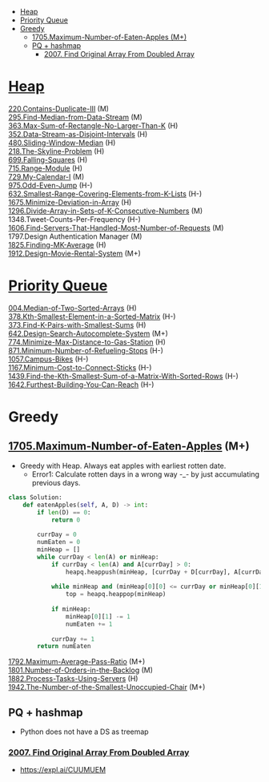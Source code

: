 - [Heap](#heap)
- [Priority Queue](#priority-queue)
- [Greedy](#greedy)
  - [1705.Maximum-Number-of-Eaten-Apples \(M+\)](#1705maximum-number-of-eaten-apples-m)
  - [PQ + hashmap](#pq--hashmap)
    - [2007. Find Original Array From Doubled Array](#2007-find-original-array-from-doubled-array)

# [Heap](https://github.com/wisdompeak/LeetCode/tree/master/Heap)

[220.Contains-Duplicate-III](https://github.com/wisdompeak/LeetCode/tree/master/Heap/220.Contains-Duplicate-III) \(M\)  
[295.Find-Median-from-Data-Stream](https://github.com/wisdompeak/LeetCode/tree/master/Heap/295.Find-Median-from-Data-Stream) \(M\)  
[363.Max-Sum-of-Rectangle-No-Larger-Than-K](https://github.com/wisdompeak/LeetCode/tree/master/Heap/363.Max-Sum-of-Rectangle-No-Larger-Than-K) \(H\)  
[352.Data-Stream-as-Disjoint-Intervals](https://github.com/wisdompeak/LeetCode/tree/master/Heap/352.Data-Stream-as-Disjoint-Intervals) \(H\)  
[480.Sliding-Window-Median](https://github.com/wisdompeak/LeetCode/blob/master/Heap/480.Sliding-Window-Median) \(H\)  
[218.The-Skyline-Problem](https://github.com/wisdompeak/LeetCode/blob/master/Segment_Tree/218.The-Skyline-Problem) \(H\)  
[699.Falling-Squares](https://github.com/wisdompeak/LeetCode/tree/master/Segment_Tree/699.Falling-Squares) \(H\)  
[715.Range-Module](https://github.com/wisdompeak/LeetCode/tree/master/Segment_Tree/715.Range-Module) \(H\)  
[729.My-Calendar-I](https://github.com/wisdompeak/LeetCode/tree/master/Heap/729.My-Calendar-I) \(M\)  
[975.Odd-Even-Jump](https://github.com/wisdompeak/LeetCode/tree/master/Heap/975.Odd-Even-Jump) \(H-\)  
[632.Smallest-Range-Covering-Elements-from-K-Lists](https://github.com/wisdompeak/LeetCode/tree/master/Heap/632.Smallest-Range-Covering-Elements-from-K-Lists) \(H-\)  
[1675.Minimize-Deviation-in-Array](https://github.com/wisdompeak/LeetCode/tree/master/Heap/1675.Minimize-Deviation-in-Array) \(H\)  
[1296.Divide-Array-in-Sets-of-K-Consecutive-Numbers](https://github.com/wisdompeak/LeetCode/tree/master/Heap/1296.Divide-Array-in-Sets-of-K-Consecutive-Numbers) \(M\)  
1348.Tweet-Counts-Per-Frequency \(H-\)  
[1606.Find-Servers-That-Handled-Most-Number-of-Requests](https://github.com/wisdompeak/LeetCode/tree/master/Heap/1606.Find-Servers-That-Handled-Most-Number-of-Requests) \(M\)  
1797.Design Authentication Manager \(M\)  
[1825.Finding-MK-Average](https://github.com/wisdompeak/LeetCode/tree/master/Heap/1825.Finding-MK-Average) \(H\)  
[1912.Design-Movie-Rental-System](https://github.com/wisdompeak/LeetCode/tree/master/Heap/1912.Design-Movie-Rental-System) \(M+\)

# [Priority Queue](https://github.com/wisdompeak/LeetCode/tree/master/Priority_Queue)

[004.Median-of-Two-Sorted-Arrays](https://github.com/wisdompeak/LeetCode/tree/master/Priority_Queue/004.Median-of-Two-Sorted-Arrays) \(H\)  
[378.Kth-Smallest-Element-in-a-Sorted-Matrix](https://github.com/wisdompeak/LeetCode/tree/master/Priority_Queue/378.Kth-Smallest-Element-in-a-Sorted-Matrix) \(H-\)  
[373.Find-K-Pairs-with-Smallest-Sums](https://github.com/wisdompeak/LeetCode/tree/master/Priority_Queue/373.Find-K-Pairs-with-Smallest-Sums) \(H\)  
[642.Design-Search-Autocomplete-System](https://github.com/wisdompeak/LeetCode/tree/master/Design/642.Design-Search-Autocomplete-System) \(M+\)  
[774.Minimize-Max-Distance-to-Gas-Station](https://github.com/wisdompeak/LeetCode/tree/master/Priority_Queue/774.Minimize-Max-Distance-to-Gas-Station) \(H\)  
[871.Minimum-Number-of-Refueling-Stops](https://github.com/wisdompeak/LeetCode/tree/master/Greedy/871.Minimum-Number-of-Refueling-Stops) \(H-\)  
[1057.Campus-Bikes](https://github.com/wisdompeak/LeetCode/tree/master/Priority_Queue/1057.Campus-Bikes) \(H-\)  
[1167.Minimum-Cost-to-Connect-Sticks](https://github.com/wisdompeak/LeetCode/tree/master/Priority_Queue/1167.Minimum-Cost-to-Connect-Sticks) \(H-\)  
[1439.Find-the-Kth-Smallest-Sum-of-a-Matrix-With-Sorted-Rows](https://github.com/wisdompeak/LeetCode/tree/master/Priority_Queue/1439.Find-the-Kth-Smallest-Sum-of-a-Matrix-With-Sorted-Rows) \(H-\)  
[1642.Furthest-Building-You-Can-Reach](https://github.com/wisdompeak/LeetCode/tree/master/Priority_Queue/1642.Furthest-Building-You-Can-Reach) \(H-\)  

# Greedy
## [1705.Maximum-Number-of-Eaten-Apples](https://github.com/wisdompeak/LeetCode/tree/master/Priority_Queue/1705.Maximum-Number-of-Eaten-Apples) \(M+\)  
* Greedy with Heap. Always eat apples with earliest rotten date. 
  * Error1: Calculate rotten days in a wrong way -_- by just accumulating previous days. 

```py
class Solution:
    def eatenApples(self, A, D) -> int:
        if len(D) == 0:
            return 0
                
        currDay = 0
        numEaten = 0
        minHeap = []
        while currDay < len(A) or minHeap: 
            if currDay < len(A) and A[currDay] > 0:                   
                heapq.heappush(minHeap, [currDay + D[currDay], A[currDay]])
        
            while minHeap and (minHeap[0][0] <= currDay or minHeap[0][1] == 0):
                top = heapq.heappop(minHeap)
                
            if minHeap:
                minHeap[0][1] -= 1
                numEaten += 1
            
            currDay += 1
        return numEaten
```

[1792.Maximum-Average-Pass-Ratio](https://github.com/wisdompeak/LeetCode/tree/master/Priority_Queue/1792.Maximum-Average-Pass-Ratio) \(M+\)  
[1801.Number-of-Orders-in-the-Backlog](https://github.com/wisdompeak/LeetCode/tree/master/Priority_Queue/1801.Number-of-Orders-in-the-Backlog) \(M\)  
[1882.Process-Tasks-Using-Servers](https://github.com/wisdompeak/LeetCode/tree/master/Priority_Queue/1882.Process-Tasks-Using-Servers) \(H\)  
[1942.The-Number-of-the-Smallest-Unoccupied-Chair](https://github.com/wisdompeak/LeetCode/tree/master/Priority_Queue/1942.The-Number-of-the-Smallest-Unoccupied-Chair) \(M+\)

## PQ + hashmap 
* Python does not have a DS as treemap

### [2007. Find Original Array From Doubled Array](https://leetcode.com/problems/find-original-array-from-doubled-array/)
* https://expl.ai/CUUMUEM
